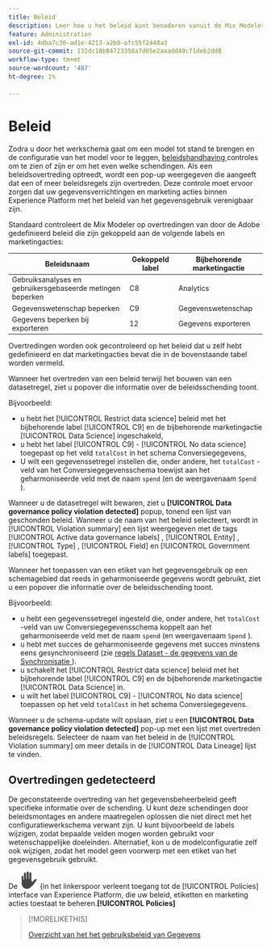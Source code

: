 ```yaml
---
title: Beleid
description: Leer hoe u het beleid kunt benaderen vanuit de Mix Modeler.
feature: Administration
exl-id: 4dba7c30-ad1e-4213-a2b0-afc55f2448a3
source-git-commit: 132dc18b84723358a7d65e2aaadd49cf1deb2dd8
workflow-type: tm+mt
source-wordcount: '487'
ht-degree: 1%

---
```


# Beleid

Zodra u door het werkschema gaat om een model tot stand te brengen en de configuratie van het model voor te leggen, [ beleidshandhaving ](https://experienceleague.adobe.com/en/docs/experience-platform/data-governance/enforcement/overview#automatic-enforcement) controles om te zien of zijn er om het even welke schendingen. Als een beleidsovertreding optreedt, wordt een pop-up weergegeven die aangeeft dat een of meer beleidsregels zijn overtreden. Deze controle moet ervoor zorgen dat uw gegevensverrichtingen en marketing acties binnen Experience Platform met het beleid van het gegevensgebruik verenigbaar zijn.

Standaard controleert de Mix Modeler op overtredingen van door de Adobe gedefinieerd beleid die zijn gekoppeld aan de volgende labels en marketingacties:

| Beleidsnaam | Gekoppeld label | Bijbehorende marketingactie |
|---|---|---|
| Gebruiksanalyses en gebruikersgebaseerde metingen beperken | C8 | Analytics |
| Gegevenswetenschap beperken | C9 | Gegevenswetenschap |
| Gegevens beperken bij exporteren | 12 | Gegevens exporteren |

Overtredingen worden ook gecontroleerd op het beleid dat u zelf hebt gedefinieerd en dat marketingacties bevat die in de bovenstaande tabel worden vermeld.

Wanneer het overtreden van een beleid terwijl het bouwen van een datasetregel, ziet u popover die informatie over de beleidsschending toont.

Bijvoorbeeld:

- u hebt het [!UICONTROL Restrict data science] beleid met het bijbehorende label [!UICONTROL C9] en de bijbehorende marketingactie [!UICONTROL Data Science] ingeschakeld,
- u hebt het label [!UICONTROL C9] - [!UICONTROL No data science] toegepast op het veld `totalCost` in het schema Conversiegegevens,
- U wilt een gegevenssetregel instellen die, onder andere, het `totalCost` -veld van het Conversiegegevensschema toewijst aan het geharmoniseerde veld met de naam `spend` (en de weergavenaam `Spend` ).

Wanneer u de datasetregel wilt bewaren, ziet u **[!UICONTROL Data governance policy violation detected]** popup, tonend een lijst van geschonden beleid. Wanneer u de naam van het beleid selecteert, wordt in [!UICONTROL Violation summary] een lijst weergegeven met de tags [!UICONTROL Active data governance labels] , [!UICONTROL Entity] , [!UICONTROL Type] , [!UICONTROL Field] en [!UICONTROL Government labels] toegepast.

<!-- pending screenshot -->

Wanneer het toepassen van een etiket van het gegevensgebruik op een schemagebied dat reeds in geharmoniseerde gegevens wordt gebruikt, ziet u een popover die informatie over de beleidsschending toont.

Bijvoorbeeld:

- u hebt een gegevenssetregel ingesteld die, onder andere, het `totalCost` -veld van uw Conversiegegevensschema koppelt aan het geharmoniseerde veld met de naam `spend` (en weergavenaam `Spend` ).
- u hebt met succes de geharmoniseerde gegevens met succes minstens eens gesynchroniseerd (zie [ regels Dataset - de gegevens van de Synchronisatie ](/help/harmonize-data/dataset-rules.md#sync-data)).
- u schakelt het [!UICONTROL Restrict data science] beleid met het bijbehorende label [!UICONTROL C9] en de bijbehorende marketingactie [!UICONTROL Data Science] in.
- u wilt het label [!UICONTROL C9] - [!UICONTROL No data science] toepassen op het veld `totalCost` in het schema Conversiegegevens.

Wanneer u de schema-update wilt opslaan, ziet u een **[!UICONTROL Data governance policy violation detected]** pop-up met een lijst met overtreden beleidsregels. Selecteer de naam van het beleid in de [!UICONTROL Violation summary] om meer details in de [!UICONTROL Data Lineage] lijst te vinden.

<!-- pending screenshot -->

## Overtredingen gedetecteerd

De geconstateerde overtreding van het gegevensbeheerbeleid geeft specifieke informatie over de schending. U kunt deze schendingen door beleidsmontages en andere maatregelen oplossen die niet direct met het configuratiewerkschema verwant zijn. U kunt bijvoorbeeld de labels wijzigen, zodat bepaalde velden mogen worden gebruikt voor wetenschappelijke doeleinden. Alternatief, kon u de modelconfiguratie zelf ook wijzigen, zodat het model geen voorwerp met een etiket van het gegevensgebruik gebruikt.

De ![ 2} selectie van de Privacy ](/help/assets/icons/Privacy.svg) {in het linkerspoor verleent toegang tot de [!UICONTROL Policies] interface van Experience Platform, die uw beleid, etiketten en marketing acties toestaat te beheren.**[!UICONTROL Policies]**

<!--
Currently,  Mix Modeler does not support all of the data governance functionality offered by Experience Platform. Field level access control is supported. See [Field level access control](../harmonize-data/dataset-rules.md#field-level-access-control)
-->

>[!MORELIKETHIS]
>
>[ Overzicht van het het gebruiksbeleid van Gegevens ](https://experienceleague.adobe.com/en/docs/experience-platform/data-governance/policies/overview)
>
>


